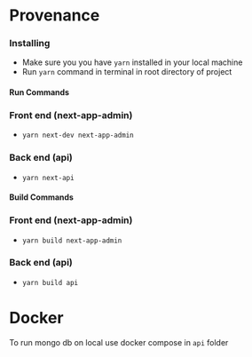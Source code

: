 # Provenance

### Installing

- Make sure you you have `yarn` installed in your local machine
- Run `yarn` command in terminal in root directory of project

#### Run Commands

### Front end (next-app-admin)

- `yarn next-dev next-app-admin`

### Back end (api)

- `yarn next-api`

#### Build Commands

### Front end (next-app-admin)

- `yarn build next-app-admin`

### Back end (api)

- `yarn build api`

# Docker

To run mongo db on local use docker compose in `api` folder
